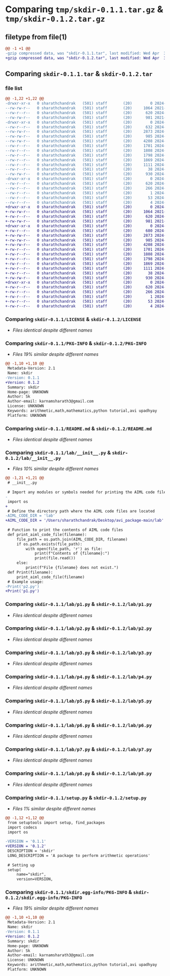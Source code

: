 # Comparing `tmp/skdir-0.1.1.tar.gz` & `tmp/skdir-0.1.2.tar.gz`

## filetype from file(1)

```diff
@@ -1 +1 @@
-gzip compressed data, was "skdir-0.1.1.tar", last modified: Wed Apr  3 19:06:32 2024, max compression
+gzip compressed data, was "skdir-0.1.2.tar", last modified: Wed Apr  3 19:28:22 2024, max compression
```

## Comparing `skdir-0.1.1.tar` & `skdir-0.1.2.tar`

### file list

```diff
@@ -1,22 +1,22 @@
-drwxr-xr-x   0 sharathchandrak   (501) staff       (20)        0 2024-04-03 19:06:32.795573 skdir-0.1.1/
--rw-rw-r--   0 sharathchandrak   (501) staff       (20)     1064 2021-07-27 04:28:46.000000 skdir-0.1.1/LICENSE
--rw-r--r--   0 sharathchandrak   (501) staff       (20)      620 2024-04-03 19:06:32.795316 skdir-0.1.1/PKG-INFO
--rw-rw-r--   0 sharathchandrak   (501) staff       (20)      981 2021-07-27 04:28:46.000000 skdir-0.1.1/README.md
-drwxr-xr-x   0 sharathchandrak   (501) staff       (20)        0 2024-04-03 19:06:32.793530 skdir-0.1.1/lab/
--rw-r--r--   0 sharathchandrak   (501) staff       (20)      632 2024-04-03 19:05:40.000000 skdir-0.1.1/lab/__init__.py
--rw-rw-r--   0 sharathchandrak   (501) staff       (20)     2873 2024-04-03 16:35:15.000000 skdir-0.1.1/lab/p1.py
--rw-rw-r--   0 sharathchandrak   (501) staff       (20)      985 2024-04-03 16:35:24.000000 skdir-0.1.1/lab/p2.py
--rw-rw-r--   0 sharathchandrak   (501) staff       (20)     4208 2024-04-03 16:35:34.000000 skdir-0.1.1/lab/p3.py
--rw-r--r--   0 sharathchandrak   (501) staff       (20)     1701 2024-04-03 16:36:03.000000 skdir-0.1.1/lab/p4.py
--rw-r--r--   0 sharathchandrak   (501) staff       (20)     1808 2024-04-03 16:36:40.000000 skdir-0.1.1/lab/p5.py
--rw-r--r--   0 sharathchandrak   (501) staff       (20)     1798 2024-04-03 16:36:57.000000 skdir-0.1.1/lab/p6.py
--rw-r--r--   0 sharathchandrak   (501) staff       (20)     1869 2024-04-03 16:37:20.000000 skdir-0.1.1/lab/p7.py
--rw-r--r--   0 sharathchandrak   (501) staff       (20)     1111 2024-04-03 16:38:04.000000 skdir-0.1.1/lab/p8.py
--rw-r--r--   0 sharathchandrak   (501) staff       (20)       38 2024-04-03 19:06:32.795698 skdir-0.1.1/setup.cfg
--rw-rw-r--   0 sharathchandrak   (501) staff       (20)      930 2024-04-03 19:06:25.000000 skdir-0.1.1/setup.py
-drwxr-xr-x   0 sharathchandrak   (501) staff       (20)        0 2024-04-03 19:06:32.794819 skdir-0.1.1/skdir.egg-info/
--rw-r--r--   0 sharathchandrak   (501) staff       (20)      620 2024-04-03 19:06:32.000000 skdir-0.1.1/skdir.egg-info/PKG-INFO
--rw-r--r--   0 sharathchandrak   (501) staff       (20)      266 2024-04-03 19:06:32.000000 skdir-0.1.1/skdir.egg-info/SOURCES.txt
--rw-r--r--   0 sharathchandrak   (501) staff       (20)        1 2024-04-03 19:06:32.000000 skdir-0.1.1/skdir.egg-info/dependency_links.txt
--rw-r--r--   0 sharathchandrak   (501) staff       (20)       53 2024-04-03 19:06:32.000000 skdir-0.1.1/skdir.egg-info/requires.txt
--rw-r--r--   0 sharathchandrak   (501) staff       (20)        4 2024-04-03 19:06:32.000000 skdir-0.1.1/skdir.egg-info/top_level.txt
+drwxr-xr-x   0 sharathchandrak   (501) staff       (20)        0 2024-04-03 19:28:22.583394 skdir-0.1.2/
+-rw-rw-r--   0 sharathchandrak   (501) staff       (20)     1064 2021-07-27 04:28:46.000000 skdir-0.1.2/LICENSE
+-rw-r--r--   0 sharathchandrak   (501) staff       (20)      620 2024-04-03 19:28:22.583179 skdir-0.1.2/PKG-INFO
+-rw-rw-r--   0 sharathchandrak   (501) staff       (20)      981 2021-07-27 04:28:46.000000 skdir-0.1.2/README.md
+drwxr-xr-x   0 sharathchandrak   (501) staff       (20)        0 2024-04-03 19:28:22.581829 skdir-0.1.2/lab/
+-rw-r--r--   0 sharathchandrak   (501) staff       (20)      680 2024-04-03 19:27:29.000000 skdir-0.1.2/lab/__init__.py
+-rw-rw-r--   0 sharathchandrak   (501) staff       (20)     2873 2024-04-03 16:35:15.000000 skdir-0.1.2/lab/p1.py
+-rw-rw-r--   0 sharathchandrak   (501) staff       (20)      985 2024-04-03 16:35:24.000000 skdir-0.1.2/lab/p2.py
+-rw-rw-r--   0 sharathchandrak   (501) staff       (20)     4208 2024-04-03 16:35:34.000000 skdir-0.1.2/lab/p3.py
+-rw-r--r--   0 sharathchandrak   (501) staff       (20)     1701 2024-04-03 16:36:03.000000 skdir-0.1.2/lab/p4.py
+-rw-r--r--   0 sharathchandrak   (501) staff       (20)     1808 2024-04-03 16:36:40.000000 skdir-0.1.2/lab/p5.py
+-rw-r--r--   0 sharathchandrak   (501) staff       (20)     1798 2024-04-03 16:36:57.000000 skdir-0.1.2/lab/p6.py
+-rw-r--r--   0 sharathchandrak   (501) staff       (20)     1869 2024-04-03 16:37:20.000000 skdir-0.1.2/lab/p7.py
+-rw-r--r--   0 sharathchandrak   (501) staff       (20)     1111 2024-04-03 16:38:04.000000 skdir-0.1.2/lab/p8.py
+-rw-r--r--   0 sharathchandrak   (501) staff       (20)       38 2024-04-03 19:28:22.583471 skdir-0.1.2/setup.cfg
+-rw-rw-r--   0 sharathchandrak   (501) staff       (20)      930 2024-04-03 19:27:54.000000 skdir-0.1.2/setup.py
+drwxr-xr-x   0 sharathchandrak   (501) staff       (20)        0 2024-04-03 19:28:22.582847 skdir-0.1.2/skdir.egg-info/
+-rw-r--r--   0 sharathchandrak   (501) staff       (20)      620 2024-04-03 19:28:22.000000 skdir-0.1.2/skdir.egg-info/PKG-INFO
+-rw-r--r--   0 sharathchandrak   (501) staff       (20)      266 2024-04-03 19:28:22.000000 skdir-0.1.2/skdir.egg-info/SOURCES.txt
+-rw-r--r--   0 sharathchandrak   (501) staff       (20)        1 2024-04-03 19:28:22.000000 skdir-0.1.2/skdir.egg-info/dependency_links.txt
+-rw-r--r--   0 sharathchandrak   (501) staff       (20)       53 2024-04-03 19:28:22.000000 skdir-0.1.2/skdir.egg-info/requires.txt
+-rw-r--r--   0 sharathchandrak   (501) staff       (20)        4 2024-04-03 19:28:22.000000 skdir-0.1.2/skdir.egg-info/top_level.txt
```

### Comparing `skdir-0.1.1/LICENSE` & `skdir-0.1.2/LICENSE`

 * *Files identical despite different names*

### Comparing `skdir-0.1.1/PKG-INFO` & `skdir-0.1.2/PKG-INFO`

 * *Files 19% similar despite different names*

```diff
@@ -1,10 +1,10 @@
 Metadata-Version: 2.1
 Name: skdir
-Version: 0.1.1
+Version: 0.1.2
 Summary: skdir
 Home-page: UNKNOWN
 Author: Sk
 Author-email: karnamsharath3@gmail.com
 License: UNKNOWN
 Keywords: arithmetic,math,mathematics,python tutorial,avi upadhyay
 Platform: UNKNOWN
```

### Comparing `skdir-0.1.1/README.md` & `skdir-0.1.2/README.md`

 * *Files identical despite different names*

### Comparing `skdir-0.1.1/lab/__init__.py` & `skdir-0.1.2/lab/__init__.py`

 * *Files 10% similar despite different names*

```diff
@@ -1,21 +1,21 @@
 # __init__.py
 
 # Import any modules or symbols needed for printing the AIML code files
-
 import os
+
 # Define the directory path where the AIML code files are located
-AIML_CODE_DIR = 'lab'
+AIML_CODE_DIR = '/Users/sharathchandrak/Desktop/avi_package-main/lab'
 
 # Function to print the contents of AIML code files
 def print_aiml_code_file(filename):
     file_path = os.path.join(AIML_CODE_DIR, filename)
     if os.path.exists(file_path):
         with open(file_path, 'r') as file:
             print(f"Contents of {filename}:")
             print(file.read())
     else:
         print(f"File {filename} does not exist.")
 def Print(filename):
     print_aiml_code_file(filename)
 # Example usage:
-Print('p2.py') 
+Print('p1.py')
```

### Comparing `skdir-0.1.1/lab/p1.py` & `skdir-0.1.2/lab/p1.py`

 * *Files identical despite different names*

### Comparing `skdir-0.1.1/lab/p2.py` & `skdir-0.1.2/lab/p2.py`

 * *Files identical despite different names*

### Comparing `skdir-0.1.1/lab/p3.py` & `skdir-0.1.2/lab/p3.py`

 * *Files identical despite different names*

### Comparing `skdir-0.1.1/lab/p4.py` & `skdir-0.1.2/lab/p4.py`

 * *Files identical despite different names*

### Comparing `skdir-0.1.1/lab/p5.py` & `skdir-0.1.2/lab/p5.py`

 * *Files identical despite different names*

### Comparing `skdir-0.1.1/lab/p6.py` & `skdir-0.1.2/lab/p6.py`

 * *Files identical despite different names*

### Comparing `skdir-0.1.1/lab/p7.py` & `skdir-0.1.2/lab/p7.py`

 * *Files identical despite different names*

### Comparing `skdir-0.1.1/lab/p8.py` & `skdir-0.1.2/lab/p8.py`

 * *Files identical despite different names*

### Comparing `skdir-0.1.1/setup.py` & `skdir-0.1.2/setup.py`

 * *Files 1% similar despite different names*

```diff
@@ -1,12 +1,12 @@
 from setuptools import setup, find_packages
 import codecs
 import os
 
-VERSION = '0.1.1'
+VERSION = '0.1.2'
 DESCRIPTION = 'skdir'
 LONG_DESCRIPTION = 'A package to perform arithmetic operations'
 
 # Setting up
 setup(
     name="skdir",
     version=VERSION,
```

### Comparing `skdir-0.1.1/skdir.egg-info/PKG-INFO` & `skdir-0.1.2/skdir.egg-info/PKG-INFO`

 * *Files 19% similar despite different names*

```diff
@@ -1,10 +1,10 @@
 Metadata-Version: 2.1
 Name: skdir
-Version: 0.1.1
+Version: 0.1.2
 Summary: skdir
 Home-page: UNKNOWN
 Author: Sk
 Author-email: karnamsharath3@gmail.com
 License: UNKNOWN
 Keywords: arithmetic,math,mathematics,python tutorial,avi upadhyay
 Platform: UNKNOWN
```

